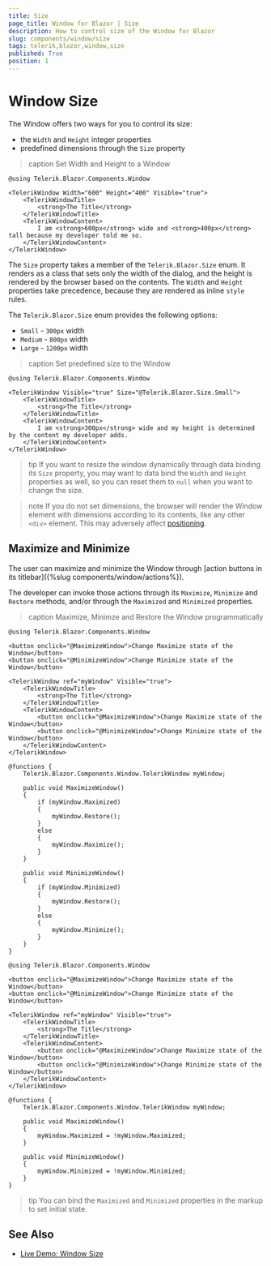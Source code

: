 ```yaml
---
title: Size
page_title: Window for Blazor | Size
description: How to control size of the Window for Blazor
slug: components/window/size
tags: telerik,blazor,window,size
published: True
position: 1
---
```


# Window Size

The Window offers two ways for you to control its size:

* the `Width` and `Height` integer properties
* predefined dimensions through the `Size` property

>caption Set Width and Height to a Window

````CSHTML
@using Telerik.Blazor.Components.Window

<TelerikWindow Width="600" Height="400" Visible="true">
	<TelerikWindowTitle>
		<strong>The Title</strong>
	</TelerikWindowTitle>
	<TelerikWindowContent>
		I am <strong>600px</strong> wide and <strong>400px</strong> tall because my developer told me so.
	</TelerikWindowContent>
</TelerikWindow>
````

The `Size` property takes a member of the `Telerik.Blazor.Size` enum. It renders as a class that sets only the width of the dialog, and the height is rendered by the browser based on the contents. The `Width` and `Height` properties take precedence, because they are rendered as inline `style` rules.

The `Telerik.Blazor.Size` enum provides the following options:

* `Small` - `300px` width
* `Medium` - `800px` width
* `Large` - `1200px` width

>caption Set predefined size to the Window

````CSHTML
@using Telerik.Blazor.Components.Window

<TelerikWindow Visible="true" Size="@Telerik.Blazor.Size.Small">
	<TelerikWindowTitle>
		<strong>The Title</strong>
	</TelerikWindowTitle>
	<TelerikWindowContent>
		I am <strong>300px</strong> wide and my height is determined by the content my developer adds.
	</TelerikWindowContent>
</TelerikWindow>
````

>tip If you want to resize the window dynamically through data binding its `Size` property, you may want to data bind the `Width` and `Height` properties as well, so you can reset them to `null` when you want to change the size.

>note If you do not set dimensions, the browser will render the Window element with dimensions according to its contents, like any other `<div>` element. This may adversely affect [positioning](position).

## Maximize and Minimize

The user can maximize and minimize the Window through [action buttons in its titlebar]({%slug components/window/actions%}).

The developer can invoke those actions through its `Maximize`, `Minimize` and `Restore` methods, and/or through the `Maximized` and `Minimized` properties.

>caption Maximize, Minimze and Restore the Window programmatically

````Methods
@using Telerik.Blazor.Components.Window

<button onclick="@MaximizeWindow">Change Maximize state of the Window</button>
<button onclick="@MinimizeWindow">Change Minimize state of the Window</button>

<TelerikWindow ref="myWindow" Visible="true">
    <TelerikWindowTitle>
        <strong>The Title</strong>
    </TelerikWindowTitle>
    <TelerikWindowContent>
        <button onclick="@MaximizeWindow">Change Maximize state of the Window</button>
        <button onclick="@MinimizeWindow">Change Minimize state of the Window</button>
    </TelerikWindowContent>
</TelerikWindow>

@functions {
    Telerik.Blazor.Components.Window.TelerikWindow myWindow;

    public void MaximizeWindow()
    {
        if (myWindow.Maximized)
        {
            myWindow.Restore();
        }
        else
        {
            myWindow.Maximize();
        }
    }

    public void MinimizeWindow()
    {
        if (myWindow.Minimized)
        {
            myWindow.Restore();
        }
        else
        {
            myWindow.Minimize();
        }
    }
}
````
````Properties
@using Telerik.Blazor.Components.Window

<button onclick="@MaximizeWindow">Change Maximize state of the Window</button>
<button onclick="@MinimizeWindow">Change Minimize state of the Window</button>

<TelerikWindow ref="myWindow" Visible="true">
	<TelerikWindowTitle>
		<strong>The Title</strong>
	</TelerikWindowTitle>
	<TelerikWindowContent>
		<button onclick="@MaximizeWindow">Change Maximize state of the Window</button>
		<button onclick="@MinimizeWindow">Change Minimize state of the Window</button>
	</TelerikWindowContent>
</TelerikWindow>

@functions {
	Telerik.Blazor.Components.Window.TelerikWindow myWindow;

	public void MaximizeWindow()
	{
		myWindow.Maximized = !myWindow.Maximized;
	}

	public void MinimizeWindow()
	{
		myWindow.Minimized = !myWindow.Minimized;
	}
}
````

>tip You can bind the `Maximized` and `Minimized` properties in the markup to set initial state.


## See Also

  * [Live Demo: Window Size](https://demos.telerik.com/blazor/window/dimensions)